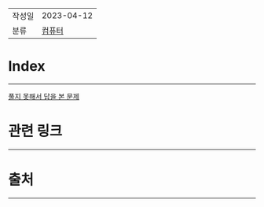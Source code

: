 |               |                       |
|:--------------|:----------------------|
|  작성일          |  2023-04-12  |
|    분류         |  [컴퓨터](../%EC%BB%B4%ED%93%A8%ED%84%B0.md)                     |

# Index
---
[풀지 못해서 답을 본 문제](%ED%92%80%EC%A7%80%20%EB%AA%BB%ED%95%B4%EC%84%9C%20%EB%8B%B5%EC%9D%84%20%EB%B3%B8%20%EB%AC%B8%EC%A0%9C.md)


# 관련 링크
---


# 출처
---